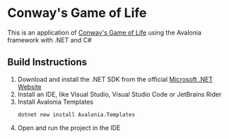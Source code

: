# Conway's Game of Life
This is an application of [Conway's Game of Life](https://en.wikipedia.org/wiki/Conway%27s_Game_of_Life) using 
the Avalonia framework with .NET and C#

## Build Instructions
1. Download and install the .NET SDK from the official [Microsoft .NET Website](https://dotnet.microsoft.com/en-us/download)
2. Install an IDE, like Visual Studio, Visual Studio Code or JetBrains Rider
3. Install Avalonia Templates
   ```
   dotnet new install Avalonia.Templates
   ```
4. Open and run the project in the IDE
   
